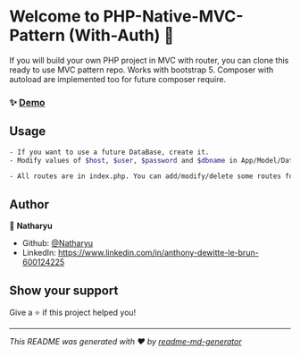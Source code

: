 # Welcome to PHP-Native-MVC-Pattern (With-Auth) 👋

If you will build your own PHP project in MVC with router, you can clone this ready to use MVC pattern repo.
Works with bootstrap 5.
Composer with autoload are implemented too for future composer require.

### ✨ [Demo](https://native-php-mvc.dew-dev.fr)

## Usage

```sh
- If you want to use a future DataBase, create it.
- Modify values of $host, $user, $password and $dbname in App/Model/Database.php
```

```sh
- All routes are in index.php. You can add/modify/delete some routes for your confort.
```

## Author

👤 **Natharyu**

- Github: [@Natharyu](https://github.com/Natharyu)
- LinkedIn: https://www.linkedin.com/in/anthony-dewitte-le-brun-600124225

## Show your support

Give a ⭐️ if this project helped you!

---

_This README was generated with ❤️ by [readme-md-generator](https://github.com/kefranabg/readme-md-generator)_

